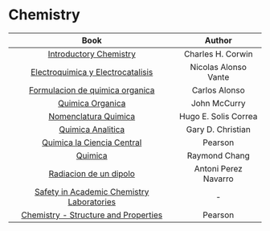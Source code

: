 # Chemistry

| Book |  Author  |
|:-----:|:--------:|
| [Introductory Chemistry](./pdfs/chemistry/corwin-introductory-chemistry.pdf)   | Charles H. Corwin |
| [Electroquimica y Electrocatalisis](./pdfs/chemistry/electroquímica-y-electrolisis.pdf)   | Nicolas Alonso Vante |
| [Formulacion de quimica organica](./pdfs/chemistry/formulacion-de-quimica-organica.pdf)   | Carlos Alonso |
| [Quimica Organica](./pdfs/chemistry/mcmurry-quimica-organica.pdf)   | John McCurry |
| [Nomenclatura Quimica](./pdfs/chemistry/nomenclatura-quimica.pdf)   | Hugo E. Solis Correa |
| [Quimica Analitica](./pdfs/chemistry/quimica-analitica.pdf)   | Gary D. Christian |
| [Quimica la Ciencia Central](./pdfs/chemistry/quimica-la-ciencia-central.pdf)   | Pearson |
| [Quimica](./pdfs/chemistry/quimica-raymond-chang.pdf)   | Raymond Chang |
| [Radiacion de un dipolo](./pdfs/chemistry/radiacion-de-un-dipolo.pdf)   | Antoni Perez Navarro |
| [Safety in Academic Chemistry Laboratories](./pdfs/chemistry/safety-in-academic-chemistry-laboratories-students.pdf)   | - |
| [Chemistry - Structure and Properties](./pdfs/chemistry/tro-chemistry-structure-and-properties.pdf)   | Pearson |
